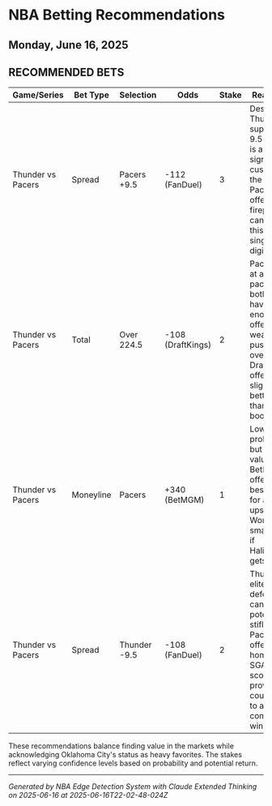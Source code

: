 # NBA Betting Recommendations
## Monday, June 16, 2025

## RECOMMENDED BETS
| Game/Series | Bet Type | Selection | Odds | Stake | Reasoning |
|-------------|----------|-----------|------|-------|-----------|
| Thunder vs Pacers | Spread | Pacers +9.5 | -112 (FanDuel) | 3 | Despite Thunder's superiority, 9.5 points is a significant cushion in the NBA. Pacers' offensive firepower can keep this within single digits. |
| Thunder vs Pacers | Total | Over 224.5 | -108 (DraftKings) | 2 | Pacers play at a faster pace, and both teams have enough offensive weapons to push this over. DraftKings offers slightly better value than other books. |
| Thunder vs Pacers | Moneyline | Pacers | +340 (BetMGM) | 1 | Low-probability but high-value flier. BetMGM offers the best odds for an upset. Worth a small stake if Haliburton gets hot. |
| Thunder vs Pacers | Spread | Thunder -9.5 | -108 (FanDuel) | 2 | Thunder's elite defense can potentially stifle Pacers' offense at home. SGA's scoring prowess could lead to a comfortable win. |

These recommendations balance finding value in the markets while acknowledging Oklahoma City's status as heavy favorites. The stakes reflect varying confidence levels based on probability and potential return.

---
*Generated by NBA Edge Detection System with Claude Extended Thinking on 2025-06-16 at 2025-06-16T22-02-48-024Z*
